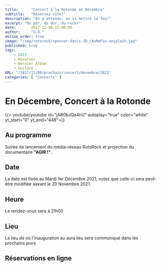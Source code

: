```yaml
---
title:      "Concert à la Rotonde en Décembre"
subtitle:   "Réservez vite!"
description: "On a attendu, on va mettre le feu!"
excerpt: "Du pûr, du dur, du rock!"
date:       2017-11-08 15:00:00
author:     "G.O."
online_order: true
image: "/img/rotorock/spencer-davis-JD_cAuMmPio-unsplash.jpg"
published: true
tags:
    - 2021
    - Réserver
    - Dernier Album
    - Guitare
URL: "/2017/11/08/prochain/concert/decembre/2021"
categories: [ "Concerts" ]
---
```


# En Décembre, Concert à la Rotonde

{{< youtube/youtube id="jAR0bJQa4hU" autoplay="true" color="white" yt_start="0" yt_end="448">}}

## Au programme

Soirée de lancement du média-réseau RotoRock et projection du documentaire **"AGIR !"**.


## Date

La date est fixée au Mardi 1er Décembre 2021, notez que celle-ci sera peut-être modifiée aavant le 20 Novembre 2021.

## Heure

Le rendez-vous sera à 21h00

## Lieu

Le lieu de où l'inauguration au aura lieu sera  communiqué dans les prochains jours

## Réservations en ligne
